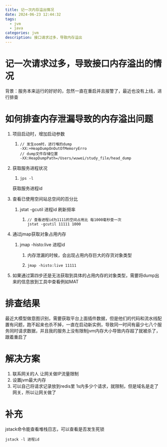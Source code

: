 ```yaml
---
title: 记一次内存溢出情况
date: 2024-06-23 12:44:32
tags: 
  - jvm
  - java
categories: jvm
description: 接口请求过多，导致内存溢出
---
```






# 记一次请求过多，导致接口内存溢出的情况

背景：服务本来运行的好好的，忽然一直在重启并且报警了，最近也没有上线，进行排查

# 如何排查内存泄漏导致的内存溢出问题

1. 项目启动时，增加启动参数

   1. ```shell
      // 发生oom时，进行堆的dump
      -XX:+HeapDumpOnOutOfMemoryErro
      // dump文件存储位置
      -XX:HeapDumpPath=/Users/wuwei/study_file/head_dump
      ```

      

2. 获取服务进程状况

   1. ```shell
      jps -l
      ```

   获取服务进程id

3. 查看已使用空间站总空间的百分比

   1. jstat -gcutil 进程id 刷新频率

      1. ```shell
         // 查看进程id为1111的空间占用比 每1000毫秒查一次
         jstat -gcutil 11111 1000
         ```

4. 通过jmap获取对象占用内存

   1. jmap -histo:live 进程id 

      1. 内存泄漏的时候，会出现占用内存巨大的存货对象类型

      2. ```shell
         jmap -histo:live 11111
         ```

5. 如果通过第四步还是无法获取到具体的占用内存的对象类型，需要将dump出来的信息放到工具中查看例如MAT

# 排查结果

最近大模型做意图识别，需要获取平台上面插件数据，但是他们的代码和流水线配置有问题，跑不起来也杀不掉，一直在启动新实例，导致同一时间有最少七八个服务同时请求数据，并且我的服务上没有限制jvm内存大小导致内存超了就被杀了，跟着重启了

# 解决方案

1. 联系网关的人 让网关做IP流量限制
2. 设置jvm最大内存
3. 可以自己将请求记录放到redis里 1s内多少个请求，就限制，但是域名是走了网关，所以让网关做了

# 补充 

jstack命令能查看堆栈日志，可以查看是否发生死锁

```
jstack -l 进程id
```

​	



